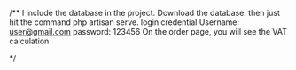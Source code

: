 /**
I include the database in the project. Download the database.
then just hit the command php artisan serve. 
login credential
Username: user@gmail.com
password: 123456
On the order page, you will see the VAT calculation


 */
